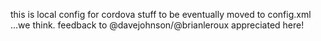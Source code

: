this is local config for cordova stuff to be eventually moved to
config.xml ...we think. feedback to @davejohnson/@brianleroux
appreciated here!
